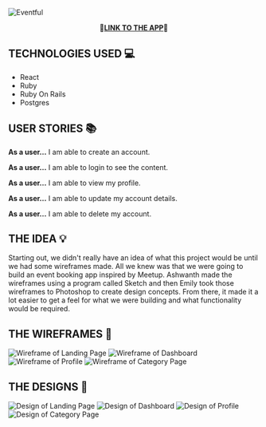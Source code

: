 ![Eventful](/client/src/assets/eventfulLogo.png)
<p align="center">🌟<a href="https://eventful-rails.herokuapp.com/"><b>LINK TO THE APP</b></a>🌟</b>

## TECHNOLOGIES USED 💻
* React
* Ruby
* Ruby On Rails
* Postgres

## USER STORIES 📚
<b>As a user...</b> I am able to create an account.

<b>As a user...</b> I am able to login to see the content.

<b>As a user...</b> I am able to view my profile.

<b>As a user...</b> I am able to update my account details.

<b>As a user...</b> I am able to delete my account.

## THE IDEA 💡
Starting out, we didn't really have an idea of what this project would be until we had some wireframes made. All we knew was that we were going to build an event booking app inspired by Meetup. Ashwanth made the wireframes using a program called Sketch and then Emily took those wireframes to Photoshop to create design concepts. From there, it made it a lot easier to get a feel for what we were building and what functionality would be required.

## THE WIREFRAMES 📐
![Wireframe of Landing Page](/ui-ux/wireframes/LANDING-PAGE.png)
![Wireframe of Dashboard](/ui-ux/wireframes/DASHBOARD.png)
![Wireframe of Profile](/ui-ux/wireframes/PROFILE-MODAL.png)
![Wireframe of Category Page](/ui-ux/wireframes/EVENT-CATEGORY-PAGE.png)

## THE DESIGNS 🎨
![Design of Landing Page](/ui-ux/designs/eventfulLandingPage.png)
![Design of Dashboard](/ui-ux/designs/eventfulMain.png)
![Design of Profile](/ui-ux/designs/eventfulUserModal.png)
![Design of Category Page](/ui-ux/designs/eventfulCatPage.png)
